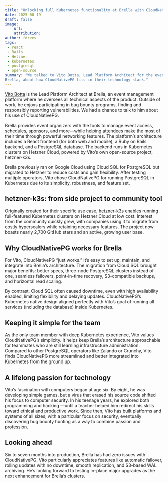 ```yaml
---
title: "Unlocking full Kubernetes functionality at Brella with CloudNativePG and Hetzner"
date: 2025-08-19
draft: false
image:
    url: 
    attribution:
author: fdrees
tags:
 - react
 - Rails
 - Hetzner
 - kubernetes
 - postgresql
 - open-source
summary: "We talked to Vito Botta, Lead Platform Architect for the event management platform 
Brella, about how CloudNativePG fits in their technology stack." 
---
```


[Vito Botta](https://www.linkedin.com/in/vitobotta/) is the Lead Platform Architect at Brella, an event management 
platform where he oversees all technical aspects of the product. Outside of 
work, he enjoys participating in bug bounty programs, finding and responsibly 
reporting vulnerabilities. We had a chance to talk to him about his use of 
CloudNativePG.

Brella provides event organizers with the tools to manage event access, 
schedules, sponsors, and more—while helping attendees make the most of 
their time through powerful networking features. The platform’s architecture 
includes a React frontend (for both web and mobile), a Ruby on Rails backend, 
and a PostgreSQL database. The backend runs in Kubernetes clusters on Hetzner 
Cloud, powered by Vito’s own open-source project, hetzner-k3s.

Brella previously ran on Google Cloud using Cloud SQL for PostgreSQL but 
migrated to Hetzner to reduce costs and gain flexibility. After testing multiple 
operators, Vito chose CloudNativePG for running PostgreSQL in Kubernetes due to 
its simplicity, robustness, and feature set.

## hetzner-k3s: from side project to community tool
Originally created for their specific use case, [hetzner-k3s](https://github.com/vitobotta/hetzner-k3s) enables running 
full-featured Kubernetes clusters on Hetzner Cloud at low cost. Interest from 
the community quickly grew, with companies using it to migrate from costly 
hyperscalers while retaining necessary features. The project now boasts nearly 
2,700 GitHub stars and an active, growing user base.


## Why CloudNativePG works for Brella

For Vito, CloudNativePG “just works.” It’s easy to set up, maintain, and 
integrate into Brella’s architecture. The migration from Cloud SQL brought major 
benefits: better specs, three-node PostgreSQL clusters instead of one, seamless 
failovers, point-in-time recovery, S3-compatible backups, and horizontal read 
scaling.

By contrast, Cloud SQL often caused downtime, even with high availability 
enabled, limiting flexibility and delaying updates. CloudNativePG’s Kubernetes 
native design aligned perfectly with Vito’s goal of running all services 
(including the database) inside Kubernetes.

## Keeping it simple for the team

As the only team member with deep Kubernetes experience, Vito values 
CloudNativePG’s simplicity. It helps keep Brella’s architecture approachable 
for teammates who are still learning infrastructure administration. Compared 
to other PostgreSQL operators like Zalando or Crunchy, Vito finds CloudNativePG 
more streamlined and better integrated into Kubernetes from the ground up.

## A lifelong passion for technology
Vito’s fascination with computers began at age six. By eight, he was developing 
simple games, but a virus that erased his source code shifted his focus to 
computer security. In his teenage years, he explored both programming and hacking
—until a teacher helped him redirect his skills toward ethical and productive work. 
Since then, Vito has built platforms and systems of all sizes, with a particular 
focus on security, eventually discovering bug bounty hunting as a way to combine 
passion and profession.

## Looking ahead

Six to seven months into production, Brella has had zero issues with 
CloudNativePG. Vito particularly appreciates features like automatic failover, 
rolling updates with no downtime, smooth replication, and S3-based WAL 
archiving. He’s looking forward to testing in-place major upgrades as the next 
enhancement for Brella’s clusters.